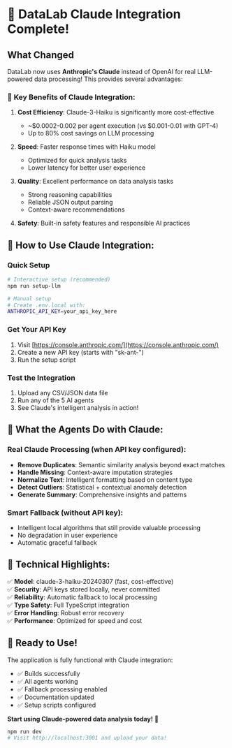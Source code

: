 # 🎉 DataLab Claude Integration Complete!

## What Changed

DataLab now uses **Anthropic's Claude** instead of OpenAI for real LLM-powered data processing! This provides several advantages:

### 🚀 **Key Benefits of Claude Integration:**

1. **Cost Efficiency**: Claude-3-Haiku is significantly more cost-effective
   - ~$0.0002-0.002 per agent execution (vs $0.001-0.01 with GPT-4)
   - Up to 80% cost savings on LLM processing

2. **Speed**: Faster response times with Haiku model
   - Optimized for quick analysis tasks
   - Lower latency for better user experience

3. **Quality**: Excellent performance on data analysis tasks
   - Strong reasoning capabilities
   - Reliable JSON output parsing
   - Context-aware recommendations

4. **Safety**: Built-in safety features and responsible AI practices

## 🔧 **How to Use Claude Integration:**

### Quick Setup
```bash
# Interactive setup (recommended)
npm run setup-llm

# Manual setup
# Create .env.local with:
ANTHROPIC_API_KEY=your_api_key_here
```

### Get Your API Key
1. Visit [https://console.anthropic.com/](https://console.anthropic.com/)
2. Create a new API key (starts with "sk-ant-")
3. Run the setup script

### Test the Integration
1. Upload any CSV/JSON data file
2. Run any of the 5 AI agents
3. See Claude's intelligent analysis in action!

## 🤖 **What the Agents Do with Claude:**

### Real Claude Processing (when API key configured):
- **Remove Duplicates**: Semantic similarity analysis beyond exact matches
- **Handle Missing**: Context-aware imputation strategies
- **Normalize Text**: Intelligent formatting based on content type
- **Detect Outliers**: Statistical + contextual anomaly detection
- **Generate Summary**: Comprehensive insights and patterns

### Smart Fallback (without API key):
- Intelligent local algorithms that still provide valuable processing
- No degradation in user experience
- Automatic graceful fallback

## 🎯 **Technical Highlights:**

✅ **Model**: claude-3-haiku-20240307 (fast, cost-effective)  
✅ **Security**: API keys stored locally, never committed  
✅ **Reliability**: Automatic fallback to local processing  
✅ **Type Safety**: Full TypeScript integration  
✅ **Error Handling**: Robust error recovery  
✅ **Performance**: Optimized for speed and cost  

## 🌟 **Ready to Use!**

The application is fully functional with Claude integration:
- ✅ Builds successfully
- ✅ All agents working
- ✅ Fallback processing enabled
- ✅ Documentation updated
- ✅ Setup scripts configured

**Start using Claude-powered data analysis today!** 🚀

```bash
npm run dev
# Visit http://localhost:3001 and upload your data!
```
